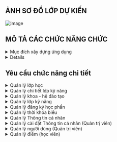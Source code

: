 ##          ẢNH SƠ ĐỒ LỚP DỰ KIẾN
![image](https://github.com/user-attachments/assets/0ed43102-e8f1-439d-a3ce-2e2fbca09492)

##          MÔ TẢ CÁC CHỨC NĂNG CHỨC
<details>
  <summary>Mục đích xây dựng ứng dụng</summary>

- Xây dựng một nền tảng tất cả trong một. Người quản trị, giảng viên, học viên có thể sử dụng công cụ để học tập trực tuyến, tra cứu kết quả học tập, đăng ký học phần, quản trị đào tạo, ...
- Nâng cao tính chính xác, bảo mật trong quản lý thông tin học viên.
- Thay thế các ứng dụng quản lý đã lỗi thời.
- Giao diện, luồng xử lý phù hợp hơn với nhu cầu của người sử dụng.
</details>

<details>

- Nhu cầu của quản trị viên
  - Quản lý đào tạo bao gồm: lớp kỹ năng, khóa - hệ đào tạo, môn học.
  - Quản lý danh sách học viên, giảng viên, quản trị viên.
  - Tạo đợt đăng ký học.
  - Thêm các trường thông tin mới cho học viên, giảng viên.

- Nhu cầu của giáo viên
  - Chỉnh sửa, cập nhật thông tin cá nhân.
  - Xem lịch, thời khóa biểu giảng dạy.
  - Thêm điểm cho học viên.

- Nhu cầu của học viên
  - Chỉnh sửa, cập nhật thông tin cá nhân.
  - Xem lớp môn học đã và đang học.
  - Xem thời khóa biểu, lịch thi.
  - Xem kết quả học tập, điểm rèn luyện.
  - Đăng ký môn học.

  </details>

## Yêu cầu chức năng chi tiết

<details>
  <summary>Quản lý lớp học</summary>

- Hiển thị thông tin lớp môn học: kỹ năng, mã kỹ năng, sĩ số, giảng viên, thời khóa biểu, …
- Tìm kiếm các lớp kỹ năng theo mã lớp, giảng viên dạy.
- Thêm, sửa, xóa các lớp môn học.
- Hiển thị các lớp kỹ năng theo quyền, theo học kỳ.
- Đi đến trang thông tin chi tiết của lớp kỹ năng.

</details>

<details>
  <summary>Quản lý chi tiết lớp kỹ năng</summary>.
- Danh sách học viên trong lớp học
  - Xem tổng quan, thống kê điểm số học viên trong lớp.
  - Xem thông tin học viên trong lớp.
  - Thêm học viên vào lớp.
  - Xóa học viên ra khỏi lớp.
  - Tra cứu học viên trong lớp.
  - Thêm, sửa, xóa điểm thành phần cho lớp học.
  - Thêm, sửa, xóa điểm cho học viên trong lớp.

</details>

<details>
  <summary>Quản lý khoa - hệ đào tạo</summary>

- Hiển thị thông tin, số lượng học viên ứng với từng hệ.
- Hiển thị thông tin, số lượng học viên ứng với từng hệ đào tạo.
- Thêm, sửa, xóa khoa.
- Thêm, sửa, xóa hệ đào tạo.
- Tìm kiếm khoa theo tên khoa hoặc theo tên hệ đào tạo mà khoa có.
- Thêm hệ đào tạo tương ứng với khoa.

</details>

<details>
  <summary>Quản lý lớp kỹ năng</summary>

- Hiển thị danh sách và thông tin các lớp kỹ năng : tên kỹ ănng, mã kỹ năng, số buổi, mô tả, …
- Tìm kiếm môn học theo mã kỹ năng, tên kỹ năng.
- Thêm, sửa, xóa điểm kỹ năng.
- Thêm môn học từ excel.

</details>

<details>
  <summary>Quản lý đăng ký học phần</summary>
  
- Quản trị viên
  - Thêm học kỳ và đóng mở học kỳ.
  - Thêm lớp môn học thủ công hoặc thêm từ file excel.
  - Xem chi tiết, sửa, xóa.
- học viên
  - Đăng ký, hủy đăng ký lớp .
  - Trực quan hóa các lớp môn học bằng thời khóa biểu.
  - Đánh dấu những lớp bị trùng giờ học.
  - Tìm kiếm lớp môn học chưa đăng ký theo tên, mã lớp học.

</details>

<details>
  <summary>Quản lý thời khóa biểu</summary>
  
- Hiển thị danh sách các lớp môn học dưới dạng bảng thời khóa biểu.
- Hiển thị các lớp môn học theo quyền (giáo viên, học viên), theo học kỳ.

</details>

<details>
  <summary>Quản lý Thông tin cá nhân</summary>

- Hiển thị thông tin cá nhân của người dùng
- Chỉnh sửa thông tin cá nhân theo quyền

</details>

<details>
  <summary>Quản lý cài đặt Thông tin cá nhân (Quản trị viên)</summary>

- HIển thị các trường thông tin cá nhân theo role
- Thêm, xóa , sửa, ẩn, xem các cài đặt của trường thông tin theo role

</details>

<details>
  <summary>Quản lý người dùng (Quản trị viên)</summary>

- Thiết lập, cung cấp tài khoản và mật khẩu cho người dùng (học viên, giáo viên, Quản trị viên).
- Thêm người dùng thủ công và từ file.
- Chỉnh sửa, cập nhật thông tin cho người dùng.
- Tìm kiếm thông tin người dùng.

</details>

<details>
  <summary>Quản lý điểm (học viên)</summary>

- Xem bảng điểm học viên.
- Xuất bảng điểm học viên (future work)

</details>
